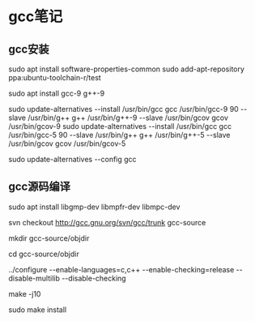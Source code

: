 # gcc笔记

## gcc安装

sudo apt install software-properties-common
sudo add-apt-repository ppa:ubuntu-toolchain-r/test

sudo apt install gcc-9 g++-9

sudo update-alternatives --install /usr/bin/gcc gcc /usr/bin/gcc-9 90 --slave /usr/bin/g++ g++ /usr/bin/g++-9 --slave /usr/bin/gcov gcov /usr/bin/gcov-9
sudo update-alternatives --install /usr/bin/gcc gcc /usr/bin/gcc-5 90 --slave /usr/bin/g++ g++ /usr/bin/g++-5 --slave /usr/bin/gcov gcov /usr/bin/gcov-5

sudo update-alternatives --config gcc


## gcc源码编译

sudo apt install libgmp-dev libmpfr-dev libmpc-dev

svn checkout http://gcc.gnu.org/svn/gcc/trunk gcc-source

mkdir gcc-source/objdir

cd gcc-source/objdir

../configure --enable-languages=c,c++ --enable-checking=release --disable-multilib --disable-checking

make -j10

sudo make install
